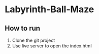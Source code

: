 # Labyrinth-Ball-Maze

## How to run
1. Clone the git project
2. Use live server to open the index.html
